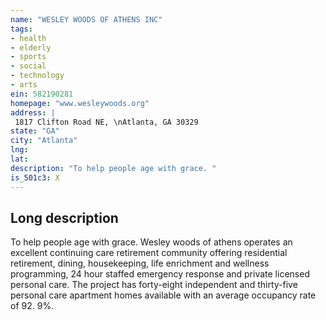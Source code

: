 ```yaml
---
name: "WESLEY WOODS OF ATHENS INC"
tags:
- health
- elderly
- sports
- social
- technology
- arts
ein: 582190281
homepage: "www.wesleywoods.org"
address: |
 1817 Clifton Road NE, \nAtlanta, GA 30329
state: "GA"
city: "Atlanta"
lng: 
lat: 
description: "To help people age with grace. "
is_501c3: X
---
```


## Long description

To help people age with grace. Wesley woods of athens operates an excellent continuing care retirement community offering residential retirement, dining, housekeeping, life enrichment and wellness programming, 24 hour staffed emergency response and private licensed personal care. The project has forty-eight independent and thirty-five personal care apartment homes available with an average occupancy rate of 92. 9%. 

